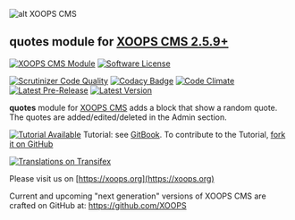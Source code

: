 ![alt XOOPS CMS](https://xoops.org/images/logoXoopsPhp8_400.png)
## quotes module for [XOOPS CMS 2.5.9+](https://xoops.org)
[![XOOPS CMS Module](https://img.shields.io/badge/XOOPS%20CMS-Module-blue.svg)](https://xoops.org)
[![Software License](https://img.shields.io/badge/license-GPL-brightgreen.svg?style=flat)](https://www.gnu.org/licenses/gpl-2.0.html)
 
[![Scrutinizer Code Quality](https://img.shields.io/scrutinizer/g/mambax7/quotes.svg?style=flat)](https://scrutinizer-ci.com/g/mambax7/quotes/?branch=master)
[![Codacy Badge](https://api.codacy.com/project/badge/grade/2d27c0023ee54f0b9ba2b5d17a68b2a5)](https://www.codacy.com/app/mambax7/quotes)
[![Code Climate](https://img.shields.io/codeclimate/github/mambax7/quotes.svg?style=flat)](https://codeclimate.com/github/mambax7/quotes)
[![Latest Pre-Release](https://img.shields.io/github/tag/XoopsModules25x/quotes.svg?style=flat)](https://github.com/XoopsModules25x/quotes/tags/)
[![Latest Version](https://img.shields.io/github/release/XoopsModules25x/quotes.svg?style=flat)](https://github.com/XoopsModules25x/quotes/releases/)

**quotes** module for [XOOPS CMS](https://xoops.org) adds a block that show a random quote. The quotes are added/edited/deleted in the Admin section.

[![Tutorial Available](https://xoops.org/images/tutorial-available-blue.svg)](https://xoops.gitbook.io/quotes-tutorial/) Tutorial: see [GitBook](https://xoops.gitbook.io/quotes-tutorial/).
To contribute to the Tutorial, [fork it on GitHub](https://github.com/XoopsDocs/quotes-tutorial)

[![Translations on Transifex](https://xoops.org/images/translations-transifex-blue.svg)](https://www.transifex.com/xoops) 

Please visit us on  [https://xoops.org](https://xoops.org)

Current and upcoming "next generation" versions of XOOPS CMS are crafted on GitHub at: https://github.com/XOOPS
